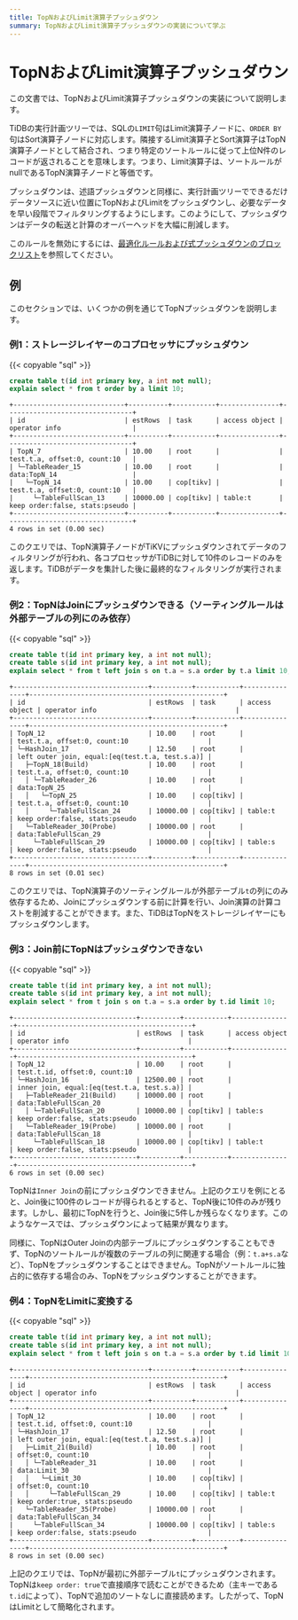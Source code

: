 ```yaml
---
title: TopNおよびLimit演算子プッシュダウン
summary: TopNおよびLimit演算子プッシュダウンの実装について学ぶ
---
```


# TopNおよびLimit演算子プッシュダウン

この文書では、TopNおよびLimit演算子プッシュダウンの実装について説明します。

TiDBの実行計画ツリーでは、SQLの`LIMIT`句はLimit演算子ノードに、`ORDER BY`句はSort演算子ノードに対応します。隣接するLimit演算子とSort演算子はTopN演算子ノードとして結合され、つまり特定のソートルールに従って上位N件のレコードが返されることを意味します。つまり、Limit演算子は、ソートルールがnullであるTopN演算子ノードと等価です。

プッシュダウンは、述語プッシュダウンと同様に、実行計画ツリーでできるだけデータソースに近い位置にTopNおよびLimitをプッシュダウンし、必要なデータを早い段階でフィルタリングするようにします。このようにして、プッシュダウンはデータの転送と計算のオーバーヘッドを大幅に削減します。

このルールを無効にするには、[最適化ルールおよび式プッシュダウンのブロックリスト](/blocklist-control-plan.md)を参照してください。

## 例

このセクションでは、いくつかの例を通じてTopNプッシュダウンを説明します。

### 例1：ストレージレイヤーのコプロセッサにプッシュダウン

{{< copyable "sql" >}}

```sql
create table t(id int primary key, a int not null);
explain select * from t order by a limit 10;
```

```
+----------------------------+----------+-----------+---------------+--------------------------------+
| id                         | estRows  | task      | access object | operator info                  |
+----------------------------+----------+-----------+---------------+--------------------------------+
| TopN_7                     | 10.00    | root      |               | test.t.a, offset:0, count:10   |
| └─TableReader_15           | 10.00    | root      |               | data:TopN_14                   |
|   └─TopN_14                | 10.00    | cop[tikv] |               | test.t.a, offset:0, count:10   |
|     └─TableFullScan_13     | 10000.00 | cop[tikv] | table:t       | keep order:false, stats:pseudo |
+----------------------------+----------+-----------+---------------+--------------------------------+
4 rows in set (0.00 sec)
```

このクエリでは、TopN演算子ノードがTiKVにプッシュダウンされてデータのフィルタリングが行われ、各コプロセッサがTiDBに対して10件のレコードのみを返します。TiDBがデータを集計した後に最終的なフィルタリングが実行されます。

### 例2：TopNはJoinにプッシュダウンできる（ソーティングルールは外部テーブルの列にのみ依存）

{{< copyable "sql" >}}

```sql
create table t(id int primary key, a int not null);
create table s(id int primary key, a int not null);
explain select * from t left join s on t.a = s.a order by t.a limit 10;
```

```
+----------------------------------+----------+-----------+---------------+-------------------------------------------------+
| id                               | estRows  | task      | access object | operator info                                   |
+----------------------------------+----------+-----------+---------------+-------------------------------------------------+
| TopN_12                          | 10.00    | root      |               | test.t.a, offset:0, count:10                    |
| └─HashJoin_17                    | 12.50    | root      |               | left outer join, equal:[eq(test.t.a, test.s.a)] |
|   ├─TopN_18(Build)               | 10.00    | root      |               | test.t.a, offset:0, count:10                    |
|   │ └─TableReader_26             | 10.00    | root      |               | data:TopN_25                                    |
|   │   └─TopN_25                  | 10.00    | cop[tikv] |               | test.t.a, offset:0, count:10                    |
|   │     └─TableFullScan_24       | 10000.00 | cop[tikv] | table:t       | keep order:false, stats:pseudo                  |
|   └─TableReader_30(Probe)        | 10000.00 | root      |               | data:TableFullScan_29                           |
|     └─TableFullScan_29           | 10000.00 | cop[tikv] | table:s       | keep order:false, stats:pseudo                  |
+----------------------------------+----------+-----------+---------------+-------------------------------------------------+
8 rows in set (0.01 sec)
```

このクエリでは、TopN演算子のソーティングルールが外部テーブル`t`の列にのみ依存するため、Joinにプッシュダウンする前に計算を行い、Join演算の計算コストを削減することができます。また、TiDBはTopNをストレージレイヤーにもプッシュダウンします。

### 例3：Join前にTopNはプッシュダウンできない

{{< copyable "sql" >}}

```sql
create table t(id int primary key, a int not null);
create table s(id int primary key, a int not null);
explain select * from t join s on t.a = s.a order by t.id limit 10;
```

```
+-------------------------------+----------+-----------+---------------+--------------------------------------------+
| id                            | estRows  | task      | access object | operator info                              |
+-------------------------------+----------+-----------+---------------+--------------------------------------------+
| TopN_12                       | 10.00    | root      |               | test.t.id, offset:0, count:10              |
| └─HashJoin_16                 | 12500.00 | root      |               | inner join, equal:[eq(test.t.a, test.s.a)] |
|   ├─TableReader_21(Build)     | 10000.00 | root      |               | data:TableFullScan_20                      |
|   │ └─TableFullScan_20        | 10000.00 | cop[tikv] | table:s       | keep order:false, stats:pseudo             |
|   └─TableReader_19(Probe)     | 10000.00 | root      |               | data:TableFullScan_18                      |
|     └─TableFullScan_18        | 10000.00 | cop[tikv] | table:t       | keep order:false, stats:pseudo             |
+-------------------------------+----------+-----------+---------------+--------------------------------------------+
6 rows in set (0.00 sec)
```

TopNは`Inner Join`の前にプッシュダウンできません。上記のクエリを例にとると、Join後に100件のレコードが得られるとすると、TopN後に10件のみが残ります。しかし、最初にTopNを行うと、Join後に5件しか残らなくなります。このようなケースでは、プッシュダウンによって結果が異なります。

同様に、TopNはOuter Joinの内部テーブルにプッシュダウンすることもできず、TopNのソートルールが複数のテーブルの列に関連する場合（例：`t.a+s.a`など）、TopNをプッシュダウンすることはできません。TopNがソートルールに独占的に依存する場合のみ、TopNをプッシュダウンすることができます。

### 例4：TopNをLimitに変換する

{{< copyable "sql" >}}

```sql
create table t(id int primary key, a int not null);
create table s(id int primary key, a int not null);
explain select * from t left join s on t.a = s.a order by t.id limit 10;
```

```
+----------------------------------+----------+-----------+---------------+-------------------------------------------------+
| id                               | estRows  | task      | access object | operator info                                   |
+----------------------------------+----------+-----------+---------------+-------------------------------------------------+
| TopN_12                          | 10.00    | root      |               | test.t.id, offset:0, count:10                   |
| └─HashJoin_17                    | 12.50    | root      |               | left outer join, equal:[eq(test.t.a, test.s.a)] |
|   ├─Limit_21(Build)              | 10.00    | root      |               | offset:0, count:10                              |
|   │ └─TableReader_31             | 10.00    | root      |               | data:Limit_30                                   |
|   │   └─Limit_30                 | 10.00    | cop[tikv] |               | offset:0, count:10                              |
|   │     └─TableFullScan_29       | 10.00    | cop[tikv] | table:t       | keep order:true, stats:pseudo                   |
|   └─TableReader_35(Probe)        | 10000.00 | root      |               | data:TableFullScan_34                           |
|     └─TableFullScan_34           | 10000.00 | cop[tikv] | table:s       | keep order:false, stats:pseudo                  |
+----------------------------------+----------+-----------+---------------+-------------------------------------------------+
8 rows in set (0.00 sec)
```

上記のクエリでは、TopNが最初に外部テーブル`t`にプッシュダウンされます。TopNは`keep order: true`で直接順序で読むことができるため（主キーである`t.id`によって）、TopNで追加のソートなしに直接読めます。したがって、TopNはLimitとして簡略化されます。